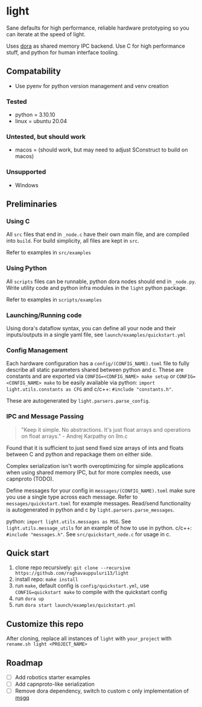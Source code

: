 # light

Sane defaults for high performance, reliable hardware prototyping so you can iterate at the speed of light.

Uses [dora](https://github.com/raghavauppuluri13/dora) as shared memory IPC backend. Use C for high performance stuff, and python for human interface tooling.

## Compatability
- Use pyenv for python version management and venv creation

### Tested
- python = 3.10.10
- linux = ubuntu 20.04

### Untested, but should work
- macos = (should work, but may need to adjust SConstruct to build on macos)

### Unsupported
- Windows

## Preliminaries

### Using C

All `src` files that end in `_node.c` have their own main file, and are compiled into `build`. For build simplicity, all files are kept in `src`.

Refer to examples in `src/examples`

### Using Python

All `scripts` files can be runnable, python dora nodes should end in `_node.py`. Write utility code and python infra modules in the `light` python package.

Refer to examples in `scripts/examples`

### Launching/Running code

Using dora's dataflow syntax, you can define all your node and their inputs/outputs in a single yaml file, see `launch/examples/quickstart.yml`

### Config Management

Each hardware configuration has a `config/(CONFIG_NAME).toml` file to fully describe all static parameters shared between python and c.
These are constants and are exported via `CONFIG=<CONFIG_NAME> make setup` or `CONFIG=<CONFIG_NAME> make` to be easily available via 
python: `import light.utils.constants as CFG` and c/c++: `#include "constants.h"`. 

These are autogenerated by `light.parsers.parse_config`.

### IPC and Message Passing

> "Keep it simple. No abstractions. It's just float arrays and operations on float arrays." - Andrej Karpathy on llm.c

Found that it is sufficient to just send fixed size arrays of ints and floats between C and python and repackage them on either side.

Complex serialization isn't worth overoptimizing for simple applications when using shared memory IPC, but for more complex needs, use capnproto (TODO).

Define messages for your config in `messages/(CONFIG_NAME).toml` make sure you use a single type across each message. Refer to `messages/quickstart.toml` for example messages. 
Read/send functionality is autogenerated in python and c by `light.parsers.parse_messages`.

python: `import light.utils.messages as MSG`. See `light.utils.message_utils` for an example of how to use in python.
c/c++: `#include "messages.h"`. See `src/quickstart_node.c` for usage in c.

## Quick start
1. clone repo recursively: `git clone --recursive https://github.com/raghavauppuluri13/light`
1. install repo: `make install`
2. run `make`, default config is `config/quickstart.yml`, use `CONFIG=quickstart make` to compile with the quickstart config
3. run `dora up`
4. run `dora start launch/examples/quickstart.yml`

## Customize this repo

After cloning, replace all instances of `light` with `your_project` with `rename.sh light <PROJECT_NAME>`

## Roadmap
- [ ] Add robotics starter examples
- [ ] Add capnproto-like serialization
- [ ] Remove dora dependency, switch to custom c only implementation of [msgq](https://github.com/commaai/msgq/tree/master)
